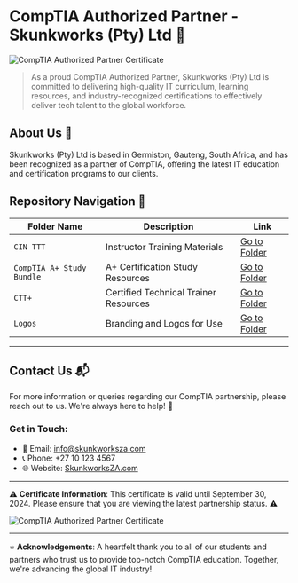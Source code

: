 # CompTIA Authorized Partner - Skunkworks (Pty) Ltd 🌟

![CompTIA Authorized Partner Certificate](https://github.com/skunkworksza/CompTia/assets/126121348/f5f9be34-37d7-42d6-a5b6-2375acffcd92)

> As a proud CompTIA Authorized Partner, Skunkworks (Pty) Ltd is committed to delivering high-quality IT curriculum, learning resources, and industry-recognized certifications to effectively deliver tech talent to the global workforce.

## About Us 🏢

Skunkworks (Pty) Ltd is based in Germiston, Gauteng, South Africa, and has been recognized as a partner of CompTIA, offering the latest IT education and certification programs to our clients.

## Repository Navigation 🧭

| Folder Name             | Description | Link |
|-------------------------|-------------|------|
| `CIN TTT`               | Instructor Training Materials | [Go to Folder](https://github.com/skunkworksza/CompTia/tree/main/CIN%20TTT) |
| `CompTIA A+ Study Bundle` | A+ Certification Study Resources | [Go to Folder](https://github.com/skunkworksza/CompTia/tree/main/CompTIA%20A+%20Complete%20Study%20Bundle) |
| `CTT+`                  | Certified Technical Trainer Resources | [Go to Folder](https://github.com/skunkworksza/CompTia/tree/main/CTT+) |
| `Logos`                 | Branding and Logos for Use | [Go to Folder](https://github.com/skunkworksza/CompTia/tree/main/Logos) |

---

## Contact Us 📬

For more information or queries regarding our CompTIA partnership, please reach out to us. We're always here to help! 🤝

### Get in Touch:

- 📧 Email: [info@skunkworksza.com](mailto:info@skunkworksza.com)
- 📞 Phone: +27 10 123 4567
- 🌐 Website: [SkunkworksZA.com](https://www.skunkworksza.com)

---

:warning: **Certificate Information**: This certificate is valid until September 30, 2024. Please ensure that you are viewing the latest partnership status. :warning:

![CompTIA Authorized Partner Certificate](https://github.com/skunkworksza/CompTia/assets/126121348/f5f9be34-37d7-42d6-a5b6-2375acffcd92)

---

:star: **Acknowledgements**: A heartfelt thank you to all of our students and partners who trust us to provide top-notch CompTIA education. Together, we're advancing the global IT industry!

